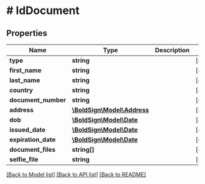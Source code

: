 # # IdDocument

## Properties

Name | Type | Description | Notes
------------ | ------------- | ------------- | -------------
**type** | **string** |  | [optional]
**first_name** | **string** |  | [optional]
**last_name** | **string** |  | [optional]
**country** | **string** |  | [optional]
**document_number** | **string** |  | [optional]
**address** | [**\BoldSign\Model\Address**](Address.md) |  | [optional]
**dob** | [**\BoldSign\Model\Date**](Date.md) |  | [optional]
**issued_date** | [**\BoldSign\Model\Date**](Date.md) |  | [optional]
**expiration_date** | [**\BoldSign\Model\Date**](Date.md) |  | [optional]
**document_files** | **string[]** |  | [optional]
**selfie_file** | **string** |  | [optional]

[[Back to Model list]](../../README.md#models) [[Back to API list]](../../README.md#endpoints) [[Back to README]](../../README.md)

